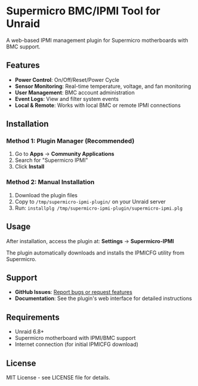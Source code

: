 # Supermicro BMC/IPMI Tool for Unraid

A web-based IPMI management plugin for Supermicro motherboards with BMC support.

## Features

- **Power Control**: On/Off/Reset/Power Cycle
- **Sensor Monitoring**: Real-time temperature, voltage, and fan monitoring
- **User Management**: BMC account administration
- **Event Logs**: View and filter system events
- **Local & Remote**: Works with local BMC or remote IPMI connections

## Installation

### Method 1: Plugin Manager (Recommended)
1. Go to **Apps** → **Community Applications**
2. Search for "Supermicro IPMI"
3. Click **Install**

### Method 2: Manual Installation
1. Download the plugin files
2. Copy to `/tmp/supermicro-ipmi-plugin/` on your Unraid server
3. Run: `installplg /tmp/supermicro-ipmi-plugin/supermicro-ipmi.plg`

## Usage

After installation, access the plugin at:
**Settings** → **Supermicro-IPMI**

The plugin automatically downloads and installs the IPMICFG utility from Supermicro.

## Support

- **GitHub Issues**: [Report bugs or request features](https://github.com/ShunHax/Unraid-Supermicro-BMC-IPMI-Tool/issues)
- **Documentation**: See the plugin's web interface for detailed instructions

## Requirements

- Unraid 6.8+
- Supermicro motherboard with IPMI/BMC support
- Internet connection (for initial IPMICFG download)

## License

MIT License - see LICENSE file for details.
